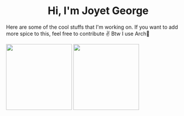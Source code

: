 <h1 align="center">Hi, I'm Joyet George</h1>

Here are some of the cool stuffs that I'm working on. If you want to add more spice to this, feel free to contribute ✌️
Btw I use Arch🐧






  <img height="180em" src="https://github-readme-stats.vercel.app/api?username=joyetgeorge&show_icons=true&theme=dark&include_all_commits=true&count_private=true"/>
  <img height="180em" src="https://github-readme-stats.vercel.app/api/top-langs/?username=joyetgeorge&layout=compact&langs_count=7&theme=dark"/>
